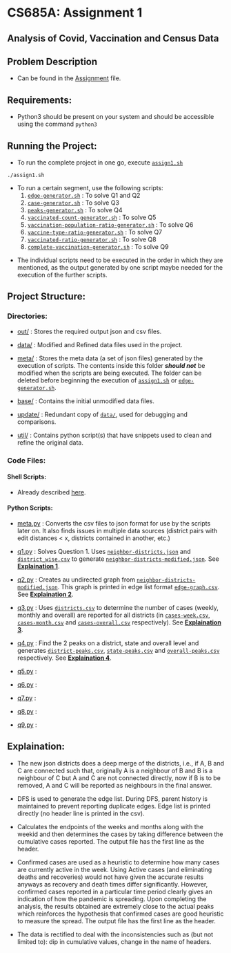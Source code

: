 # CS685A: Assignment 1
## Analysis of Covid, Vaccination and Census Data

## Problem Description

* Can be found in the [Assignment](assignment1.pdf) file.

## Requirements:

* Python3 should be present on your system and should be accessible using the command `python3`

## Running the Project:

* To run the complete project in one go, execute [`assign1.sh`](assign1.sh)

```
./assign1.sh
```

* <a name="shell1"></a>To run a certain segment, use the following scripts:
    1. [`edge-generator.sh`](edge-generator.sh) : To solve Q1 and Q2
    2. [`case-generator.sh`](case-generator.sh) : To solve Q3
    3. [`peaks-generator.sh`](peaks-generator.sh) : To solve Q4
    4. [`vaccinated-count-generator.sh`](vaccinated-count-generator.sh) : To solve Q5
    5. [`vaccination-population-ratio-generator.sh`](vaccination-population-ratio-generator.sh) : To solve Q6
    6. [`vaccine-type-ratio-generator.sh`](vaccine-type-ratio-generator.sh) : To solve Q7
    7. [`vaccinated-ratio-generator.sh`](vaccinated-ratio-generator.sh) : To solve Q8
    8. [`complete-vaccination-generator.sh`](complete-vaccination-generator.sh) : To solve Q9

<p></p>

* The individual scripts need to be executed in the order in which they are mentioned, as the output generated by one script maybe needed for the execution of the further scripts.

## Project Structure:

### Directories:

* [out/](out/) : Stores the required output json and csv files.

* [data/](data/) : Modified and Refined data files used in the project.

* [meta/](meta/) : Stores the meta data (a set of json files) generated by the execution of scripts. The contents inside this folder ***should not*** be modified when the scripts are being executed. The folder can be deleted before beginning the execution of [`assign1.sh`](assign1.sh) or [`edge-generator.sh`](edge-generator.sh).

* [base/](base/) : Contains the initial unmodified data files.

* [update/](data/) : Redundant copy of [`data/`](data/), used for debugging and comparisons.

* [util/](util/) : Contains python script(s) that have snippets used to clean and refine the original data.

### Code Files:

#### Shell Scripts:

* Already described [here](#shell1).

#### Python Scripts:

* [meta.py](meta.py) : Converts the csv files to json format for use by the scripts later on. It also finds issues in multiple data sources (district pairs with edit distances < x, districts contained in another, etc.)

* [q1.py](q1.py) : Solves Question 1. Uses [`neighbor-districts.json`](data/neighbor-districts.json) and [`district_wise.csv`](data/district_wise.csv) to generate [`neighbor-districts-modified.json`](out/neighbor-districts-modified.json). See <b>[Explaination 1](#exp1)</b>.

* [q2.py](q2.py) : Creates au undirected graph from [`neighbor-districts-modified.json`](out/neighbor-districts-modified.json). This graph is printed in edge list format [`edge-graph.csv`](out/edge-graph.csv). See <b>[Explaination 2](#exp2)</b>.

* [q3.py](q3.py) : Uses [`districts.csv`](data/districts.csv) to determine the number of cases (weekly, monthly and overall) are reported for all districts (in [`cases-week.csv`](out/cases-week.csv), [`cases-month.csv`](out/cases-month.csv) and [`cases-overall.csv`](out/cases-overall.csv) respectively). See <b>[Explaination 3](#exp3)</b>.

* [q4.py](q4.py) : Find the 2 peaks on a district, state and overall level and generates [`district-peaks.csv`](out/district-peaks.csv), [`state-peaks.csv`](out/state-peaks.csv) and [`overall-peaks.csv`](out/overall-peaks.csv) respectively. See <b>[Explaination 4](#exp4)</b>.

* [q5.py](q5.py) : 

* [q6.py](q6.py) :

* [q7.py](q7.py) :

* [q8.py](q8.py) :

* [q9.py](q9.py) :

## Explaination:

* <a name="exp1"></a> The new json districts does a deep merge of the districts, i.e., if A, B and C are connected such that, originally A is a neighbour of B and B is a neighbour of C but A and C are not connected directly, now if B is to be removed, A and C will be reported as neighbours in the final answer.

* <a name="exp2"></a> DFS is used to generate the edge list. During DFS, parent history is maintained to prevent reporting duplicate edges. Edge list is printed directly (no header line is printed in the csv).

* <a name="exp3"></a> Calculates the endpoints of the weeks and months along with the weekid and then determines the cases by taking difference between the cumulative cases reported. The output file has the first line as the header.

* <a name="exp4"></a> Confirmed cases are used as a heuristic to determine how many cases are currently active in the week. Using Active cases (and eliminating deaths and recoveries) would not have given the accurate results anyways as recovery and death times differ significantly. However, confirmed cases reported in a particular time period clearly gives an indication of how the pandemic is spreading. Upon completing the analysis, the results obtained are extremely close to the actual peaks which reinforces the hypothesis that confirmed cases are good heuristic to measure the spread. The output file has the first line as the header.

* <a name="exp5"></a> The data is rectified to deal with the inconsistencies such as (but not limited to): dip in cumulative values, change in the name of headers.

<!-- ### last edited on 09-09-2021 by [utkarshg99](https://github.com/utkarshg99) -->